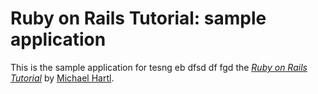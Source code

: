 # Ruby on Rails Tutorial: sample application

This is the sample application for tesng eb dfsd  df fgd
the [*Ruby on Rails Tutorial*](http://railstutorial.org/)
by [Michael Hartl](http://michaelhartl.com/).
